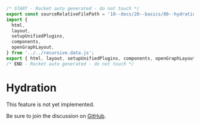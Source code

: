 ```js server
/* START - Rocket auto generated - do not touch */
export const sourceRelativeFilePath = '10--docs/20--basics/80--hydration.rocket.md';
import {
  html,
  layout,
  setupUnifiedPlugins,
  components,
  openGraphLayout,
} from '../../recursive.data.js';
export { html, layout, setupUnifiedPlugins, components, openGraphLayout };
/* END - Rocket auto generated - do not touch */
```

# Hydration

This feature is not yet implemented.

Be sure to join the discussion on [GitHub](https://github.com/modernweb-dev/rocket/issues/308).
